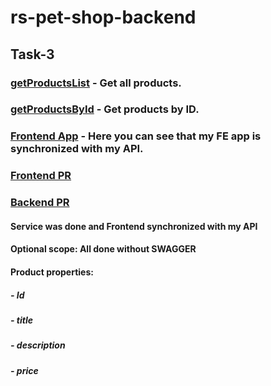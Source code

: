 # rs-pet-shop-backend

## Task-3

### [getProductsList](https://7hirlqmvvi.execute-api.eu-west-1.amazonaws.com/dev/products) - Get all products.
### [getProductsById](https://7hirlqmvvi.execute-api.eu-west-1.amazonaws.com/dev/products/1) - Get products by ID.
### [Frontend App](https://d1k2kpbj5227x1.cloudfront.net) - Here you can see that my FE app is synchronized with my API.

### [Frontend PR](https://github.com/Volodymyr-Roiukk/rs-pet-shop-frontend/pull/2)
### [Backend PR](https://github.com/Volodymyr-Roiukk/rs-pet-shop-backend/pull/1)

#### Service was done and Frontend synchronized with my API
#### Optional scope: All done without SWAGGER

#### Product properties:
##### - Id
##### - title
##### - description
##### - price

